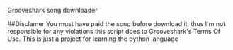 Grooveshark song downloader

##Disclamer
You must have paid the song before download it, thus I'm not responsible for any violations this script does to Grooveshark's Terms Of Use.
This is just a project for learning the python language
